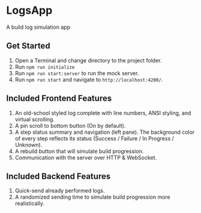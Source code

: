 # LogsApp

A build log simulation app

## Get Started

1. Open a Terminal and change directory to the project folder.
2. Run `npm run initialize`
3. Run `npm run start:server` to run the mock server.
4. Run `npm run start` and navigate to `http://localhost:4200/`.

## Included Frontend Features

1. An old-school styled log complete with line numbers, ANSI styling, and virtual scrolling.
2. A pin scroll to bottom button (On by default).
3. A step status summary and navigation (left pane). The background color of every step reflects its status (Success / Failure / In Progress / Unknown).
4. A rebuild button that will simulate build progression.
5. Communication with the server over HTTP & WebSocket.

## Included Backend Features

1. Quick-send already performed logs.
2. A randomized sending time to simulate build progression more realistically.

